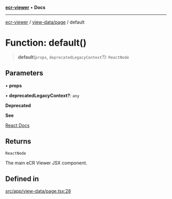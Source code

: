 [**ecr-viewer**](../../../README.md) • **Docs**

***

[ecr-viewer](../../../README.md) / [view-data/page](../README.md) / default

# Function: default()

> **default**(`props`, `deprecatedLegacyContext`?): `ReactNode`

## Parameters

• **props**

• **deprecatedLegacyContext?**: `any`

**Deprecated**

**See**

[React Docs](https://legacy.reactjs.org/docs/legacy-context.html#referencing-context-in-lifecycle-methods)

## Returns

`ReactNode`

The main eCR Viewer JSX component.

## Defined in

[src/app/view-data/page.tsx:28](https://github.com/CDCgov/phdi/blob/55d1a87d29da9da2522ba2a73bc122cba666b133/containers/ecr-viewer/src/app/view-data/page.tsx#L28)
